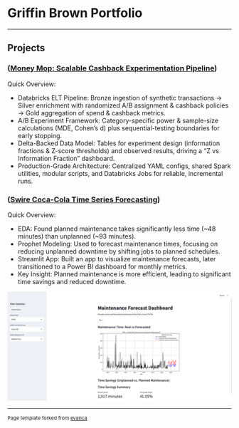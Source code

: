 # Griffin Brown Portfolio

---

## Projects

### ([Money Mop: Scalable Cashback Experimentation Pipeline](https://github.com/griffin-brown-95/money_mop))

Quick Overview:
- Databricks ELT Pipeline: Bronze ingestion of synthetic transactions → Silver enrichment with randomized A/B assignment & cashback policies → Gold aggregation of spend & cashback metrics.
- A/B Experiment Framework: Category-specific power & sample-size calculations (MDE, Cohen’s d) plus sequential-testing boundaries for early stopping.
- Delta-Backed Data Model: Tables for experiment design (information fractions & Z-score thresholds) and observed results, driving a “Z vs Information Fraction” dashboard.
- Production-Grade Architecture: Centralized YAML configs, shared Spark utilities, modular scripts, and Databricks Jobs for reliable, incremental runs.



### ([Swire Coca-Cola Time Series Forecasting](https://github.com/griffin-brown-95/GLB-Capstone-2))

Quick Overview:
- EDA: Found planned maintenance takes significantly less time (~48 minutes) than unplanned (~93 minutes).
- Prophet Modeling: Used to forecast maintenance times, focusing on reducing unplanned downtime by shifting jobs to planned schedules.
- Streamlit App: Built an app to visualize maintenance forecasts, later transitioned to a Power BI dashboard for monthly metrics.
- Key Insight: Planned maintenance is more efficient, leading to significant time savings and reduced downtime.

<img src="images/swire_streamlit_app.png?raw=true"/>

---
<p style="font-size:11px">Page template forked from <a href="https://github.com/evanca/quick-portfolio">evanca</a></p>
<!-- Remove above link if you don't want to attibute -->
